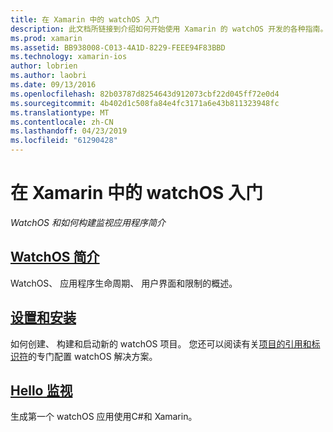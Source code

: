 ```yaml
---
title: 在 Xamarin 中的 watchOS 入门
description: 此文档所链接到介绍如何开始使用 Xamarin 的 watchOS 开发的各种指南。 链接的内容介绍了 watchOS、 介绍如何安装 xamarin，watchOS 支持和演示了如何生成初始应用程序。
ms.prod: xamarin
ms.assetid: BB938008-C013-4A1D-8229-FEEE94F83BBD
ms.technology: xamarin-ios
author: lobrien
ms.author: laobri
ms.date: 09/13/2016
ms.openlocfilehash: 82b03787d8254643d912073cbf22d045ff72e0d4
ms.sourcegitcommit: 4b402d1c508fa84e4fc3171a6e43b811323948fc
ms.translationtype: MT
ms.contentlocale: zh-CN
ms.lasthandoff: 04/23/2019
ms.locfileid: "61290428"
---
```

# <a name="getting-started-with-watchos-in-xamarin"></a>在 Xamarin 中的 watchOS 入门

_WatchOS 和如何构建监视应用程序简介_

## <a name="introduction-to-watchosioswatchosget-startedintro-to-watchosmd"></a>[WatchOS 简介](~/ios/watchos/get-started/intro-to-watchos.md)

WatchOS、 应用程序生命周期、 用户界面和限制的概述。

## <a name="setup--installationioswatchosget-startedinstallationmd"></a>[设置和安装](~/ios/watchos/get-started/installation.md)

如何创建、 构建和启动新的 watchOS 项目。
您还可以阅读有关[项目的引用和标识符](~/ios/watchos/get-started/project-references.md)的专门配置 watchOS 解决方案。

## <a name="hello-watchioswatchosget-startedhello-watchmd"></a>[Hello 监视](~/ios/watchos/get-started/hello-watch.md)

生成第一个 watchOS 应用使用C#和 Xamarin。

